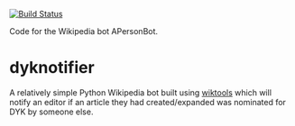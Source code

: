 [![Build Status](https://travis-ci.org/APerson241/APersonBot.svg?branch=master)](https://travis-ci.org/APerson241/APersonBot)

Code for the Wikipedia bot APersonBot.

dyknotifier
===========

A relatively simple Python Wikipedia bot built using [wiktools](//github.com/alexz-enwp/wikitools) which will notify an editor if an article they had created/expanded was nominated for DYK by someone else.
